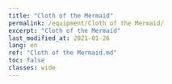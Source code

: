 ```yaml
---
title: "Cloth of the Mermaid"
permalink: /equipment/Cloth of the Mermaid/
excerpt: "Cloth of the Mermaid"
last_modified_at: 2021-01-26
lang: en
ref: "Cloth of the Mermaid.md"
toc: false
classes: wide
---
```


